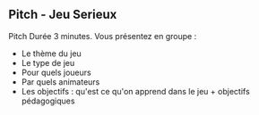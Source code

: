 ## Pitch - Jeu Serieux

Pitch
Durée 3 minutes. Vous présentez en groupe :

- Le thème du jeu
- Le type de jeu
- Pour quels joueurs
- Par quels animateurs
- Les objectifs : qu'est ce qu'on apprend dans le jeu + objectifs pédagogiques

